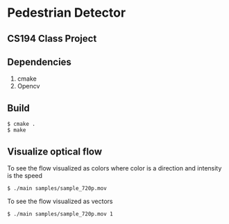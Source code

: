 # Pedestrian Detector
## CS194 Class Project

## Dependencies
1. cmake
2. Opencv

## Build
```shell
$ cmake .
$ make
```

## Visualize optical flow
To see the flow visualized as colors where color is a direction and intensity is
the speed
```shell
$ ./main samples/sample_720p.mov
```

To see the flow visualized as vectors
```shell
$ ./main samples/sample_720p.mov 1
```
